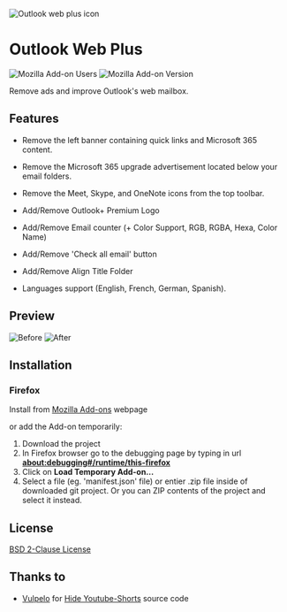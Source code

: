 
![Outlook web plus icon](https://addons.mozilla.org/user-media/addon_icons/2789/2789916-64.png?modified=2ae24ebb)
# Outlook Web Plus

![Mozilla Add-on Users](https://img.shields.io/amo/users/outlook-web-plus?logo=Firefox&label=Firefox%20Users)
![Mozilla Add-on Version](https://img.shields.io/amo/v/outlook-web-plus?logo=Firefox&label=Version)

Remove ads and improve Outlook's web mailbox.

## Features

- Remove the left banner containing quick links and Microsoft 365 content.
- Remove the Microsoft 365 upgrade advertisement located below your email folders.
- Remove the Meet, Skype, and OneNote icons from the top toolbar.
  
- Add/Remove Outlook+ Premium Logo
- Add/Remove Email counter (+ Color Support, RGB, RGBA, Hexa, Color Name)
- Add/Remove 'Check all email' button
- Add/Remove Align Title Folder
- Languages support (English, French, German, Spanish).

## Preview

![Before](https://addons.mozilla.org/user-media/previews/full/289/289012.png)
![After](https://addons.mozilla.org/user-media/previews/full/289/289797.png)

## Installation

### Firefox 

Install from [Mozilla Add-ons](https://addons.mozilla.org/fr/firefox/addon/outlook-web-plus/) webpage

or add the Add-on temporarily:
1. Download the project
2. In Firefox browser go to the debugging page by typing in url <b>[about:debugging#/runtime/this-firefox](about:debugging#/runtime/this-firefox)</b>
4. Click on <b>Load Temporary Add-on...</b>
5. Select a file (eg. 'manifest.json' file) or entier .zip file inside of downloaded git project. Or you can ZIP contents of the project and select it instead.

## License

[BSD 2-Clause License](https://github.com/rztprog/outlook-web-plus/blob/main/LICENSE)

## Thanks to

- [Vulpelo](https://github.com/Vulpelo) for [Hide Youtube-Shorts](https://github.com/Vulpelo/hide-youtube-shorts) source code
